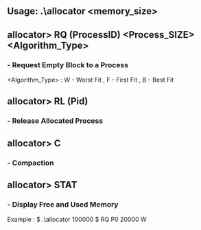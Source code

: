 ## Usage: .\allocator <memory_size>

## allocator> RQ (ProcessID) <Process_SIZE> <Algorithm_Type>
### - Request Empty Block to a Process
<Algorithm_Type> : 
  W - Worst Fit ,
  F - First Fit ,
  B - Best Fit


## allocator> RL (Pid)
### - Release Allocated Process

## allocator> C 
### - Compaction 

## allocator> STAT
### - Display Free and Used Memory 

Example :
$ .\allocator 100000
$ RQ P0 20000 W

